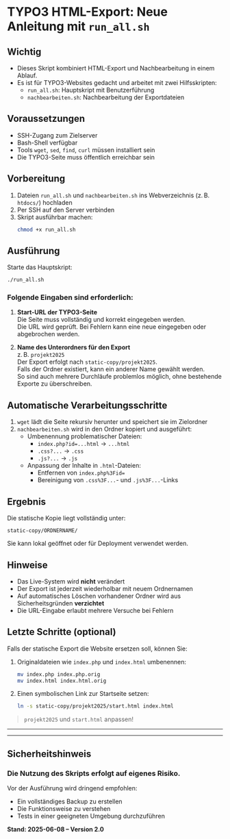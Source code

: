 # TYPO3 HTML-Export: Neue Anleitung mit `run_all.sh`

## Wichtig

-  Dieses Skript kombiniert HTML-Export und Nachbearbeitung in einem Ablauf.
-  Es ist für TYPO3-Websites gedacht und arbeitet mit zwei Hilfsskripten:
   -  `run_all.sh`: Hauptskript mit Benutzerführung
   -  `nachbearbeiten.sh`: Nachbearbeitung der Exportdateien

## Voraussetzungen

-  SSH-Zugang zum Zielserver
-  Bash-Shell verfügbar
-  Tools `wget`, `sed`, `find`, `curl` müssen installiert sein
-  Die TYPO3-Seite muss öffentlich erreichbar sein

## Vorbereitung

1. Dateien `run_all.sh` und `nachbearbeiten.sh` ins Webverzeichnis (z. B. `htdocs/`) hochladen
2. Per SSH auf den Server verbinden
3. Skript ausführbar machen:
   ```bash
   chmod +x run_all.sh
   ```

## Ausführung

Starte das Hauptskript:

```bash
./run_all.sh
```

### Folgende Eingaben sind erforderlich:

1. **Start-URL der TYPO3-Seite**  
   Die Seite muss vollständig und korrekt eingegeben werden.  
   Die URL wird geprüft. Bei Fehlern kann eine neue eingegeben oder abgebrochen werden.

2. **Name des Unterordners für den Export**  
   z. B. `projekt2025`  
   Der Export erfolgt nach `static-copy/projekt2025`.  
   Falls der Ordner existiert, kann ein anderer Name gewählt werden.  
   So sind auch mehrere Durchläufe problemlos möglich, ohne bestehende Exporte zu überschreiben.

## Automatische Verarbeitungsschritte

1. `wget` lädt die Seite rekursiv herunter und speichert sie im Zielordner
2. `nachbearbeiten.sh` wird in den Ordner kopiert und ausgeführt:
   -  Umbenennung problematischer Dateien:
      -  `index.php?id=...html` → `...html`
      -  `.css?...` → `.css`
      -  `.js?...` → `.js`
   -  Anpassung der Inhalte in `.html`-Dateien:
      -  Entfernen von `index.php%3Fid=`
      -  Bereinigung von `.css%3F...`- und `.js%3F...`-Links

## Ergebnis

Die statische Kopie liegt vollständig unter:

```
static-copy/ORDNERNAME/
```

Sie kann lokal geöffnet oder für Deployment verwendet werden.

## Hinweise

-  Das Live-System wird **nicht** verändert
-  Der Export ist jederzeit wiederholbar mit neuem Ordnernamen
-  Auf automatisches Löschen vorhandener Ordner wird aus Sicherheitsgründen **verzichtet**
-  Die URL-Eingabe erlaubt mehrere Versuche bei Fehlern

## Letzte Schritte (optional)

Falls der statische Export die Website ersetzen soll, können Sie:

1. Originaldateien wie `index.php` und `index.html` umbenennen:

   ```bash
   mv index.php index.php.orig
   mv index.html index.html.orig
   ```

2. Einen symbolischen Link zur Startseite setzen:
   ```bash
   ln -s static-copy/projekt2025/start.html index.html
   ```

> `projekt2025` und `start.html` anpassen!

---

---

## Sicherheitshinweis

### Die Nutzung des Skripts erfolgt auf eigenes Risiko.

Vor der Ausführung wird dringend empfohlen:

-  Ein vollständiges Backup zu erstellen
-  Die Funktionsweise zu verstehen
-  Tests in einer geeigneten Umgebung durchzuführen

**Stand: 2025-06-08 – Version 2.0**
